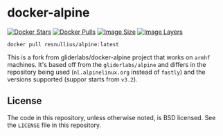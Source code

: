 # docker-alpine

[![Docker Stars](https://img.shields.io/docker/stars/resnullius/alpine.svg)][hub]
[![Docker Pulls](https://img.shields.io/docker/pulls/resnullius/alpine.svg)][hub]
[![Image Size](https://img.shields.io/imagelayers/image-size/resnullius/alpine/latest.svg)](https://imagelayers.io/?images=resnullius/alpine:latest)
[![Image Layers](https://img.shields.io/imagelayers/layers/resnullius/alpine/latest.svg)](https://imagelayers.io/?images=resnullius/alpine:latest)

```
docker pull resnullius/alpine:latest
```

This is a fork from gliderlabs/docker-alpine project that works on `armhf` machines. It's based off from the `gliderlabs/alpine` and differs in the repository being used (`nl.alpinelinux.org` instead of `fastly`) and the versions supported (suppor starts from `v3.2`).

## License

The code in this repository, unless otherwise noted, is BSD licensed. See the `LICENSE` file in this repository.

[hub]: https://hub.docker.com/r/resnullius/alpine/
